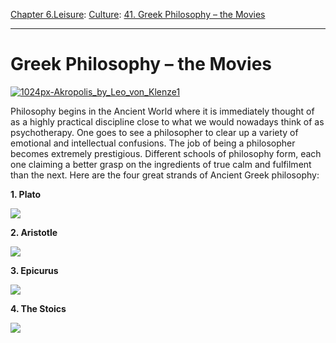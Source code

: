 [Chapter 6.Leisure](https://www.theschooloflife.com/thebookoflife/category/leisure/): [Culture](https://www.theschooloflife.com/thebookoflife/category/leisure/culture/): [41. Greek Philosophy – the Movies](https://www.theschooloflife.com/thebookoflife/ancient-greek-philosophy-films/)

* * *

# Greek Philosophy – the Movies

[![1024px-Akropolis_by_Leo_von_Klenze1](https://www.theschooloflife.com/thebookoflife/wp-content/uploads/2014/12/1024px-Akropolis_by_Leo_von_Klenze1.jpg)](http://www.thebookoflife.org/wp-content/uploads/2014/12/1024px-Akropolis_by_Leo_von_Klenze1.jpg)

Philosophy begins in the Ancient World where it is immediately thought of as a highly practical discipline close to what we would nowadays think of as psychotherapy. One goes to see a philosopher to clear up a variety of emotional and intellectual confusions. The job of being a philosopher becomes extremely prestigious. Different schools of philosophy form, each one claiming a better grasp on the ingredients of true calm and fulfilment than the next. Here are the four great strands of Ancient Greek philosophy:

**1. Plato**

[![](https://img.youtube.com/vi/VDiyQub6vpw/0.jpg)](//www.youtube.com/embed/VDiyQub6vpw? '')

**2. Aristotle**

[![](https://img.youtube.com/vi/csIW4W_DYX4/0.jpg)](//www.youtube.com/embed/csIW4W_DYX4? '')

**3. Epicurus**

[![](https://img.youtube.com/vi/Kg_47J6sy3A/0.jpg)](//www.youtube.com/embed/Kg_47J6sy3A? '')

**4. The Stoics**

[![](https://img.youtube.com/vi/yu7n0XzqtfA/0.jpg)](//www.youtube.com/embed/yu7n0XzqtfA? '')
